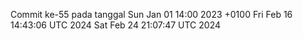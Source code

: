 Commit ke-55 pada tanggal Sun Jan 01 14:00 2023 +0100
Fri Feb 16 14:43:06 UTC 2024
Sat Feb 24 21:07:47 UTC 2024
